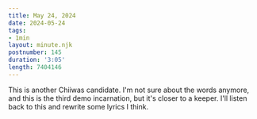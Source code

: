 ```yaml
---
title: May 24, 2024
date: 2024-05-24
tags:
- 1min
layout: minute.njk
postnumber: 145
duration: '3:05'
length: 7404146
---
```

This is another Chiiwas candidate. I'm not sure about the words anymore, and this is the third demo incarnation, but it's closer to a keeper. I'll listen back to this and rewrite some lyrics I think.

